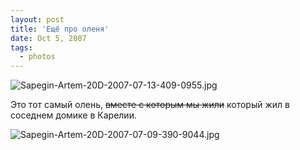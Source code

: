 ```yaml
---
layout: post
title: 'Ещё про оленя'
date: Oct 5, 2007
tags:
  - photos
---
```


![Sapegin-Artem-20D-2007-07-13-409-0955.jpg](photo://528)

Это тот самый олень, ~~вместе с которым мы жили~~ который жил в соседнем домике в Карелии.

<!--more-->

![Sapegin-Artem-20D-2007-07-09-390-9044.jpg](photo://445)
